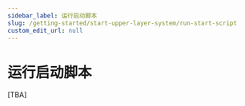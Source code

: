 ```yaml
---
sidebar_label: 运行启动脚本
slug: /getting-started/start-upper-layer-system/run-start-script
custom_edit_url: null
---
```


# 运行启动脚本

[TBA]

